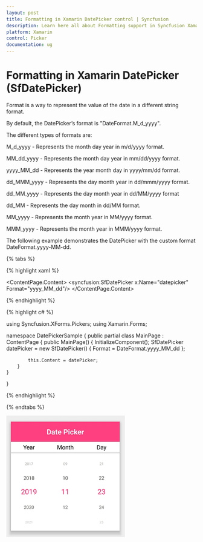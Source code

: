 ```yaml
---
layout: post
title: Formatting in Xamarin DatePicker control | Syncfusion
description: Learn here all about Formatting support in Syncfusion Xamarin DatePicker (SfDatePicker) control and more.
platform: Xamarin
control: Picker
documentation: ug
---
```


# Formatting in Xamarin DatePicker (SfDatePicker)

Format is a way to represent the value of the date in a different string format.

By default, the DatePicker’s format is "DateFormat.M_d_yyyy".

The different types of formats are:

M_d_yyyy - Represents the month day year in m/d/yyyy format.

MM_dd_yyyy - Represents the month day year in mm/dd/yyyy format.

yyyy_MM_dd - Represents the year month day in yyyy/mm/dd format.

dd_MMM_yyyy - Represents the day month year in dd/mmm/yyyy format.

dd_MM_yyyy - Represents the day month year in dd/MM/yyyy format

dd_MM - Represents the day month in dd/MM format.

MM_yyyy - Represents the month year in MM/yyyy format.

MMM_yyyy - Represents the month year in MMM/yyyy format.

The following example demonstrates the DatePicker with the custom format DateFormat.yyyy-MM-dd.

{% tabs %}

{% highlight xaml %}

<?xml version="1.0" encoding="utf-8" ?>
<ContentPage xmlns="http://xamarin.com/schemas/2014/forms"
             xmlns:x="http://schemas.microsoft.com/winfx/2009/xaml"
             xmlns:local="clr-namespace:DatePickerSample"
             xmlns:syncfusion="clr-namespace:Syncfusion.XForms.Pickers;assembly=Syncfusion.SfPicker.XForms"
             x:Class="DatePickerSample.MainPage">
    <ContentPage.Content>
        <syncfusion:SfDatePicker x:Name="datepicker"
                                 Format="yyyy_MM_dd"/>
    </ContentPage.Content>
</ContentPage>

{% endhighlight %}

{% highlight c# %}  

using Syncfusion.XForms.Pickers;
using Xamarin.Forms;

namespace DatePickerSample
{
    public partial class MainPage : ContentPage
    {
        public MainPage()
        {
            InitializeComponent();
            SfDatePicker datePicker = new SfDatePicker()
            {
                Format = DateFormat.yyyy_MM_dd
            };

            this.Content = datePicker;
        }
    }
}

{% endhighlight %}

{% endtabs %}

![Format of SfDatePicker](images/Format_DatePicker.png)
